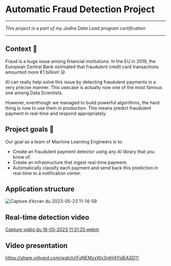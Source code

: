 # Automatic Fraud Detection Project
-----------------------------------------------------------------------------------------------------------------------------

*This project is a part of my Jedha Data Lead program certification*

-----------------------------------------------------------------------------------------------------------------------------
## Context 📇

Fraud is a huge issue among financial institutions. In the EU in 2019, the European Central Bank estimated that fraudulent credit card transactions amounted more €1 billion! 😮

AI can really help solve this issue by detecting fraudulent payments in a very precise manner. This usecase is actually now one of the most famous one among Data Scientists.

However, eventhough we managed to build powerful algorithms, the hard thing is now to use them in production. This means predict fraudulent payment in real-time and respond appropriately.
## Project goals 🎯

Our goal as a team of Machine Learning Engineers is to:

   - Create an fraudulent payment detector using any AI library that you know of.
   - Create an infrastructure that ingest real-time payment.
   - Automatically classify each payment and send back this prediction in real-time to a notification center.
      
## Application structure

![Capture d’écran du 2023-05-23 11-14-59](https://github.com/KamilaCatoire/Fraud_detector/assets/117351364/43437d62-6a9b-47e2-a615-fe87f0fdb325)

## Real-time detection video

[Capture vidéo du 16-05-2023 11:31:25.webm](https://github.com/KamilaCatoire/Fraud_detector/assets/117351364/24f99502-7893-4551-8c12-501bd840d33b)

## Video presentation 

https://share.vidyard.com/watch/iFqNEMzxWx3ntH4YidEASD?/
